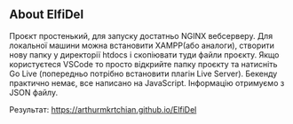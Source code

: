 ## About ElfiDel

Проєкт простенький, для запуску достатньо NGINX вебсерверу. Для локальної машини можна встановити XAMPP(або аналоги), створити нову папку у директорії htdocs і скопіювати туди файли проєкту.
Якщо користуєтеся VSCode то просто відкрийте папку проєкту та натисніть Go Live (попередньо потрібно встановити плагін Live Server).
Бекенду практично немає, все написано на JavaScript. Інформацію отримуємо з JSON файлу.

Результат: https://arthurmkrtchian.github.io/ElfiDel

